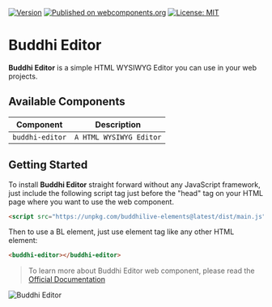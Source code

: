 [![Version](https://img.shields.io/npm/v/buddhi-editor.svg)](https://www.npmjs.com/package/buddhi-editor)
[![Published on webcomponents.org](https://img.shields.io/badge/webcomponents.org-published-blue.svg)](https://www.webcomponents.org/element/buddhi-editor)
[![License: MIT](https://img.shields.io/badge/License-MIT-yellow.svg)](https://opensource.org/licenses/MIT)


# Buddhi Editor

**Buddhi Editor** is a simple HTML WYSIWYG Editor you can use in your web projects.

## Available Components

| Component        | Description                                     | 
| ---------------- | ----------------------------------------------- |
| `buddhi-editor`  | `A HTML WYSIWYG Editor`      |

## Getting Started

To install **Buddhi Editor** straight forward without any JavaScript framework, just include the following script tag just before the "head" tag on your HTML page where you want to use the web component.

```html
<script src="https://unpkg.com/buddhilive-elements@latest/dist/main.js"></script>
```

Then to use a BL element, just use element tag like any other HTML element:

```html
<buddhi-editor></buddhi-editor>
```

> To learn more about Buddhi Editor web component, please read the [Official Documentation](https://www.buddhilive.com/)


![Buddhi Editor](https://www.buddhilive.com/wp-content/uploads/2019/06/cropped-buddhi_header-1.png)
